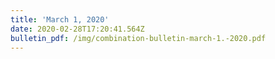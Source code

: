 ```yaml
---
title: 'March 1, 2020'
date: 2020-02-28T17:20:41.564Z
bulletin_pdf: /img/combination-bulletin-march-1.-2020.pdf
---
```



